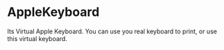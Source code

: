 ﻿# AppleKeyboard
Its Virtual Apple Keyboard. You can use you real keyboard to print, or use this virtual keyboard.
